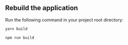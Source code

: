 
## Rebuild the application

Run the following command in your project root directory:

<Tabs groupId="yarn-npm">

<TabItem value="yarn" label="yarn">

```bash
yarn build
```

</TabItem>

<TabItem value="npm" label="npm">

```bash
npm run build
```

</TabItem>

</Tabs>
